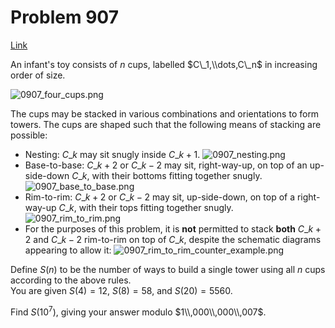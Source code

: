 # Problem 907

[Link](https://projecteuler.net/problem=907)

An infant's toy consists of $n$ cups, labelled $C\_1,\\dots,C\_n$ in increasing order of size. 

![0907_four_cups.png](resources/images/0907_four_cups.png?1723769212)

The cups may be stacked in various combinations and orientations to form towers. The cups are shaped such that the following means of stacking are possible: 

*   Nesting: $C\_k$ may sit snugly inside $C\_{k+1}$.
    ![0907_nesting.png](resources/images/0907_nesting.png?1723769266)
*   Base-to-base: $C\_{k+2}$ or $C\_{k-2}$ may sit, right-way-up, on top of an up-side-down $C\_k$, with their bottoms fitting together snugly.
    ![0907_base_to_base.png](resources/images/0907_base_to_base.png?1723769276)
*   Rim-to-rim: $C\_{k+2}$ or $C\_{k-2}$ may sit, up-side-down, on top of a right-way-up $C\_k$, with their tops fitting together snugly.
    ![0907_rim_to_rim.png](resources/images/0907_rim_to_rim.png?1723769283)
*   For the purposes of this problem, it is **not** permitted to stack **both** $C\_{k+2}$ and $C\_{k-2}$ rim-to-rim on top of $C\_k$, despite the schematic diagrams appearing to allow it:
    ![0907_rim_to_rim_counter_example.png](resources/images/0907_rim_to_rim_counter_example.png?1740699245)

Define $S(n)$ to be the number of ways to build a single tower using all $n$ cups according to the above rules.  
You are given $S(4)=12$, $S(8)=58$, and $S(20)=5560$. 

Find $S(10^7)$, giving your answer modulo $1\\,000\\,000\\,007$.
